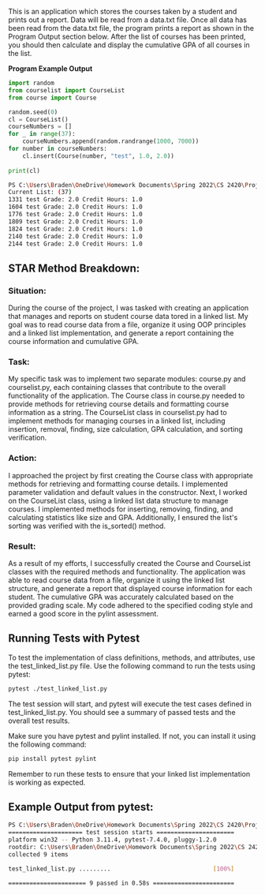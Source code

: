 This is an application which stores the courses taken by a student and prints out a report. 
Data will be read from a data.txt file. Once all data has been read from the data.txt file, 
the program prints a report as shown in the Program Output section below. 
After the list of courses has been printed, you should then calculate and display the 
cumulative GPA of all courses in the list.



**Program Example Output**

```temp.py
import random
from courselist import CourseList
from course import Course

random.seed(0)
cl = CourseList()
courseNumbers = []
for _ in range(37):
    courseNumbers.append(random.randrange(1000, 7000))
for number in courseNumbers:
    cl.insert(Course(number, "test", 1.0, 2.0))
    
print(cl)
```
```bash
PS C:\Users\Braden\OneDrive\Homework Documents\Spring 2022\CS 2420\Project3\Project3Code\revisedVersion>      & C:/Python311/python.exe "c:/Users/Braden/OneDrive/Homework Documents/Spring 2022/CS 2420/Project3/Project3Code/revisedVersion/temp.py"
Current List: (37)
1331 test Grade: 2.0 Credit Hours: 1.0
1604 test Grade: 2.0 Credit Hours: 1.0
1776 test Grade: 2.0 Credit Hours: 1.0
1809 test Grade: 2.0 Credit Hours: 1.0
1824 test Grade: 2.0 Credit Hours: 1.0
2140 test Grade: 2.0 Credit Hours: 1.0
2144 test Grade: 2.0 Credit Hours: 1.0
```

## STAR Method Breakdown:

### Situation: 

During the course of the project, I was tasked with creating an application that manages and reports on student course data 
tored in a linked list. My goal was to read course data from a file, organize it using OOP principles and a linked list 
implementation, and generate a report containing the course information and cumulative GPA.

### Task: 

My specific task was to implement two separate modules: course.py and courselist.py, each containing classes that contribute to 
the overall functionality of the application. The Course class in course.py needed to provide methods for retrieving course details 
and formatting course information as a string. The CourseList class in courselist.py had to implement methods for managing courses 
in a linked list, including insertion, removal, finding, size calculation, GPA calculation, and sorting verification.

### Action:

I approached the project by first creating the Course class with appropriate methods for retrieving and formatting course details. 
I implemented parameter validation and default values in the constructor. Next, I worked on the CourseList class, using a linked list 
data structure to manage courses. I implemented methods for inserting, removing, finding, and calculating statistics like size and
GPA. Additionally, I ensured the list's sorting was verified with the is_sorted() method.

### Result:

As a result of my efforts, I successfully created the Course and CourseList classes with the required methods and functionality. 
The application was able to read course data from a file, organize it using the linked list structure, and generate a report that 
displayed course information for each student. The cumulative GPA was accurately calculated based on the provided grading scale. 
My code adhered to the specified coding style and earned a good score in the pylint assessment.


## Running Tests with Pytest
To test the implementation of class definitions, methods, and attributes, use the test_linked_list.py file. Use the following 
command to run the tests using pytest:

```bash
pytest ./test_linked_list.py
```

The test session will start, and pytest will execute the test cases defined in test_linked_list.py. You should see a summary 
of passed tests and the overall test results.

Make sure you have pytest and pylint installed. If not, you can install it using the following command:

```bash
pip install pytest pylint
```

Remember to run these tests to ensure that your linked list implementation is working as expected.

## Example Output from pytest:

```bash
PS C:\Users\Braden\OneDrive\Homework Documents\Spring 2022\CS 2420\Project3\Project3Code\revisedVersion> pytest .\test_linked_list.py                                                              
===================== test session starts ======================
platform win32 -- Python 3.11.4, pytest-7.4.0, pluggy-1.2.0      
rootdir: C:\Users\Braden\OneDrive\Homework Documents\Spring 2022\CS 2420\Project3\Project3Code\revisedVersion
collected 9 items                                                

test_linked_list.py .........                             [100%]

====================== 9 passed in 0.58s =======================
```


